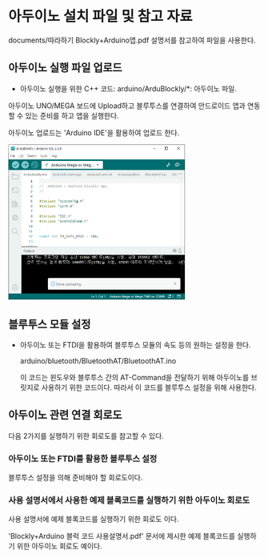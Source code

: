 

# 아두이노 설치 파일 및 참고 자료

documents/따라하기 Blockly+Arduino앱.pdf 설명서를 참고하여 파일을 사용한다.


## 아두이노 실행 파일 업로드 

- 아두이노 실행을 위한 C++ 코드: arduino/ArduBlockly/*: 아두이노  파일.

아두이노 UNO/MEGA 보드에 Upload하고 블루투스를 연결하여 안드로이드 앱과 연동할 수 있는 준비를 하고 앱을 실행한다.

아두이노 업로드는 'Arduino IDE'을 활용하여 업로드 한다. 

<img src="../assets/images/ArudinoCodeUpload.png" width="70%" height="70%"  alt="ArudinoCodeUpload" />


## 블루투스 모듈 설정 

- 아두이노 또는 FTDI을 활용하여 블루투스 모듈의 속도 등의 원하는 설정을 한다.

  arduino/bluetooth/BluetoothAT/BluetoothAT.ino

  이 코드는 윈도우와 블루투스 간의 AT-Command을 전달하기 위해 아두이노를 브릿지로 사용하기 위한 코드이다.
  따라서 이 코드를 블루투스 설정을 위해 사용한다. 

## 아두이노 관련 연결 회로도

다음 2가지를 실행하기 위한 회로도를 참고할 수 있다.

### 아두이노 또는 FTDI를 활용한 블루투스 설정
블루투스 설정을 의해 준비해야 할 회로도이다. 


### 사용 설명서에서 사용한 예제 블록코드를 실행하기 위한 아두이노 회로도 

사용 설명서에 예제 블록코드를 실행하기 위한 회로도 이다. 

'Blockly+Arduino 블럭 코드 사용설명서.pdf' 문서에 제시한 예제 블록코드를 실행하기 위한 아두이노 회로도 예이다.

